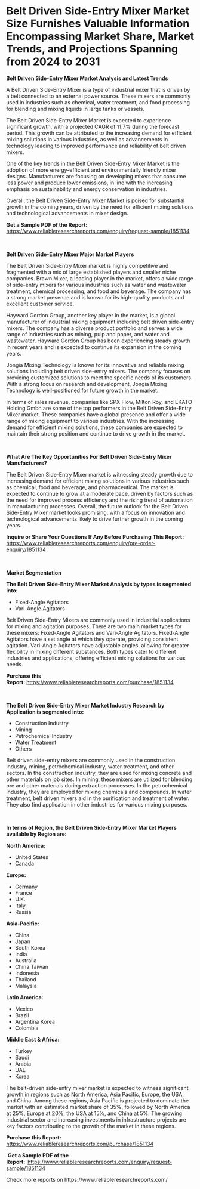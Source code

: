 <p><h1>Belt Driven Side-Entry Mixer Market Size Furnishes Valuable Information Encompassing Market Share, Market Trends, and Projections Spanning from 2024 to 2031</h1></p><p><strong>Belt Driven Side-Entry Mixer Market Analysis and Latest Trends</strong></p>
<p><p>A Belt Driven Side-Entry Mixer is a type of industrial mixer that is driven by a belt connected to an external power source. These mixers are commonly used in industries such as chemical, water treatment, and food processing for blending and mixing liquids in large tanks or vessels.</p><p>The Belt Driven Side-Entry Mixer Market is expected to experience significant growth, with a projected CAGR of 11.7% during the forecast period. This growth can be attributed to the increasing demand for efficient mixing solutions in various industries, as well as advancements in technology leading to improved performance and reliability of belt driven mixers.</p><p>One of the key trends in the Belt Driven Side-Entry Mixer Market is the adoption of more energy-efficient and environmentally friendly mixer designs. Manufacturers are focusing on developing mixers that consume less power and produce lower emissions, in line with the increasing emphasis on sustainability and energy conservation in industries.</p><p>Overall, the Belt Driven Side-Entry Mixer Market is poised for substantial growth in the coming years, driven by the need for efficient mixing solutions and technological advancements in mixer design.</p></p>
<p><strong>Get a Sample PDF of the Report:&nbsp;</strong> <a href="https://www.reliableresearchreports.com/enquiry/request-sample/1851134">https://www.reliableresearchreports.com/enquiry/request-sample/1851134</a></p>
<p>&nbsp;</p>
<p><strong>Belt Driven Side-Entry Mixer Major Market Players</strong></p>
<p><p>The Belt Driven Side-Entry Mixer market is highly competitive and fragmented with a mix of large established players and smaller niche companies. Brawn Mixer, a leading player in the market, offers a wide range of side-entry mixers for various industries such as water and wastewater treatment, chemical processing, and food and beverage. The company has a strong market presence and is known for its high-quality products and excellent customer service.</p><p>Hayward Gordon Group, another key player in the market, is a global manufacturer of industrial mixing equipment including belt driven side-entry mixers. The company has a diverse product portfolio and serves a wide range of industries such as mining, pulp and paper, and water and wastewater. Hayward Gordon Group has been experiencing steady growth in recent years and is expected to continue its expansion in the coming years.</p><p>Jongia Mixing Technology is known for its innovative and reliable mixing solutions including belt driven side-entry mixers. The company focuses on providing customized solutions to meet the specific needs of its customers. With a strong focus on research and development, Jongia Mixing Technology is well-positioned for future growth in the market.</p><p>In terms of sales revenue, companies like SPX Flow, Milton Roy, and EKATO Holding Gmbh are some of the top performers in the Belt Driven Side-Entry Mixer market. These companies have a global presence and offer a wide range of mixing equipment to various industries. With the increasing demand for efficient mixing solutions, these companies are expected to maintain their strong position and continue to drive growth in the market.</p></p>
<p>&nbsp;</p>
<p><strong>What Are The Key Opportunities For Belt Driven Side-Entry Mixer Manufacturers?</strong></p>
<p><p>The Belt Driven Side-Entry Mixer market is witnessing steady growth due to increasing demand for efficient mixing solutions in various industries such as chemical, food and beverage, and pharmaceutical. The market is expected to continue to grow at a moderate pace, driven by factors such as the need for improved process efficiency and the rising trend of automation in manufacturing processes. Overall, the future outlook for the Belt Driven Side-Entry Mixer market looks promising, with a focus on innovation and technological advancements likely to drive further growth in the coming years.</p></p>
<p><strong>Inquire or Share Your Questions If Any Before Purchasing This Report:</strong> <a href="https://www.reliableresearchreports.com/enquiry/pre-order-enquiry/1851134">https://www.reliableresearchreports.com/enquiry/pre-order-enquiry/1851134</a></p>
<p>&nbsp;</p>
<p><strong>Market Segmentation</strong></p>
<p><strong>The Belt Driven Side-Entry Mixer Market Analysis by types is segmented into:</strong></p>
<p><ul><li>Fixed-Angle Agitators</li><li>Vari-Angle Agitators</li></ul></p>
<p><p>Belt Driven Side-Entry Mixers are commonly used in industrial applications for mixing and agitation purposes. There are two main market types for these mixers: Fixed-Angle Agitators and Vari-Angle Agitators. Fixed-Angle Agitators have a set angle at which they operate, providing consistent agitation. Vari-Angle Agitators have adjustable angles, allowing for greater flexibility in mixing different substances. Both types cater to different industries and applications, offering efficient mixing solutions for various needs.</p></p>
<p><strong>Purchase this Report:&nbsp;</strong><a href="https://www.reliableresearchreports.com/purchase/1851134">https://www.reliableresearchreports.com/purchase/1851134</a></p>
<p>&nbsp;</p>
<p><strong>The Belt Driven Side-Entry Mixer Market Industry Research by Application is segmented into:</strong></p>
<p><ul><li>Construction Industry</li><li>Mining</li><li>Petrochemical Industry</li><li>Water Treatment</li><li>Others</li></ul></p>
<p><p>Belt driven side-entry mixers are commonly used in the construction industry, mining, petrochemical industry, water treatment, and other sectors. In the construction industry, they are used for mixing concrete and other materials on job sites. In mining, these mixers are utilized for blending ore and other materials during extraction processes. In the petrochemical industry, they are employed for mixing chemicals and compounds. In water treatment, belt driven mixers aid in the purification and treatment of water. They also find application in other industries for various mixing purposes.</p></p>
<p>&nbsp;</p>
<p><strong>In terms of Region, the Belt Driven Side-Entry Mixer Market Players available by Region are:</strong></p>
<p>
    <p> <strong> North America: </strong>
        <ul>
            <li>United States</li>
            <li>Canada</li>
        </ul>
        </p> 
    <p> <strong> Europe: </strong>
        <ul>
            <li>Germany</li>
            <li>France</li>
            <li>U.K.</li>
            <li>Italy</li>
            <li>Russia</li>
        </ul>
        </p> 
    <p> <strong> Asia-Pacific: </strong>
        <ul>
            <li>China</li>
            <li>Japan</li>
            <li>South Korea</li>
            <li>India</li>
            <li>Australia</li>
            <li>China Taiwan</li>
            <li>Indonesia</li>
            <li>Thailand</li>
            <li>Malaysia</li>
        </ul>
        </p> 
    <p> <strong> Latin America: </strong>
        <ul>
            <li>Mexico</li>
            <li>Brazil</li>
            <li>Argentina Korea</li>
            <li>Colombia</li>
        </ul>
        </p> 
    <p> <strong> Middle East & Africa: </strong>
        <ul>
            <li>Turkey</li>
            <li>Saudi</li>
            <li>Arabia</li>
            <li>UAE</li>
            <li>Korea</li>
        </ul>
    </p>
    </p>
<p><p>The belt-driven side-entry mixer market is expected to witness significant growth in regions such as North America, Asia Pacific, Europe, the USA, and China. Among these regions, Asia Pacific is projected to dominate the market with an estimated market share of 35%, followed by North America at 25%, Europe at 20%, the USA at 15%, and China at 5%. The growing industrial sector and increasing investments in infrastructure projects are key factors contributing to the growth of the market in these regions.</p></p>
<p><strong>Purchase this Report: </strong><a href="https://www.reliableresearchreports.com/purchase/1851134">https://www.reliableresearchreports.com/purchase/1851134</a></p>
<p>&nbsp;<strong>Get a Sample PDF of the Report:&nbsp;&nbsp;</strong><a href="https://www.reliableresearchreports.com/enquiry/request-sample/1851134">https://www.reliableresearchreports.com/enquiry/request-sample/1851134</a></p>
<p><strong></strong></p>
<p>Check more reports on https://www.reliableresearchreports.com/</p>